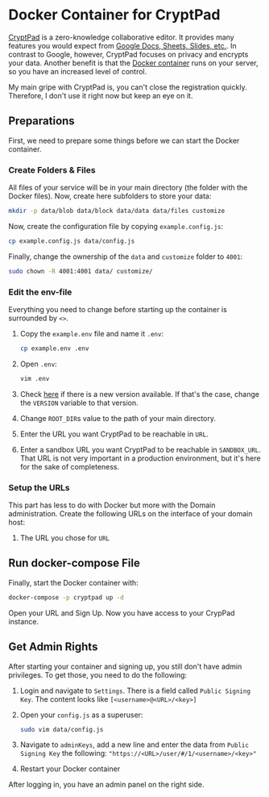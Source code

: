 # Docker Container for CryptPad

[CryptPad](https://github.com/xwiki-labs/cryptpad) is a zero-knowledge collaborative editor.
It provides many features you would expect from
[Google Docs, Sheets, Slides, etc.](https://www.google.com/sheets/about/). In contrast to Google,
however, CryptPad focuses on privacy and encrypts your data. Another benefit is that the
[Docker container](https://github.com/xwiki-labs/cryptpad-docker) runs on your server, so you have an
increased level of control.

My main gripe with CryptPad is, you can't close the registration quickly. Therefore, I don't use it
right now but keep an eye on it.

## Preparations

First, we need to prepare some things before we can start the Docker container.

### Create Folders & Files

All files of your service will be in your main directory (the folder with the Docker files). Now, create here
subfolders to store your data:

``` bash
mkdir -p data/blob data/block data/data data/files customize
```

Now, create the configuration file by copying `example.config.js`:

``` bash
cp example.config.js data/config.js
```

Finally, change the ownership of the `data` and `customize` folder to `4001`:

``` bash
sudo chown -R 4001:4001 data/ customize/
```

### Edit the env-file

Everything you need to change before starting up the container is surrounded by `<>`.

1. Copy the `example.env` file and name it `.env`:

    ``` bash
    cp example.env .env
    ```

1. Open `.env`:

    ``` bash
    vim .env
    ```

1. Check [here](https://hub.docker.com/r/promasu/cryptpad/tags) if there is a new version available. If that's the
   case, change the `VERSION` variable to that version.

1. Change `ROOT_DIR`s value to the path of your main directory.

1. Enter the URL you want CryptPad to be reachable in `URL`.

1. Enter a sandbox URL you want CryptPad to be reachable in `SANDBOX_URL`. That URL is not very important in a production
   environment, but it's here for the sake of completeness.

### Setup the URLs

This part has less to do with Docker but more with the Domain administration. Create the following URLs on the
interface of your domain host:

1. The URL you chose for `URL`

## Run docker-compose File

Finally, start the Docker container with:

``` bash
docker-compose -p cryptpad up -d
```

Open your URL and Sign Up. Now you have access to your CrypPad instance.

## Get Admin Rights

After starting your container and signing up, you still don't have admin privileges. To get those, you need to do the following:

1. Login and navigate to `Settings`. There is a field called `Public Signing Key`. The content looks like
   `[<username>@<URL>/<key>]`

1. Open your `config.js` as a superuser:

    ``` bash
    sudo vim data/config.js
    ```

1. Navigate to `adminKeys`, add a new line and enter the data from `Public Signing Key` the following:
   `"https://<URL>/user/#/1/<username>/<key>"`

1. Restart your Docker container

After logging in, you have an admin panel on the right side.

